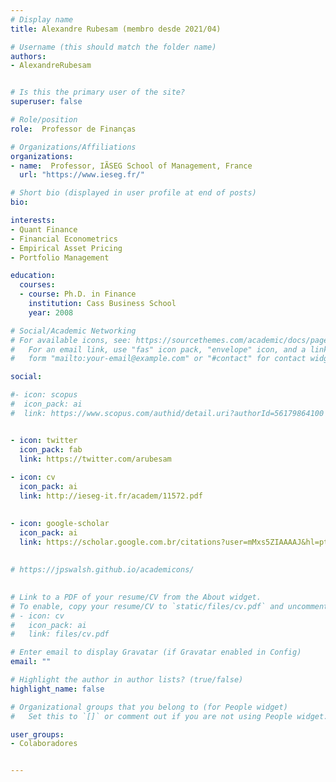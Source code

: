```yaml
---
# Display name
title: Alexandre Rubesam (membro desde 2021/04)

# Username (this should match the folder name)
authors:
- AlexandreRubesam


# Is this the primary user of the site?
superuser: false

# Role/position
role:  Professor de Finanças

# Organizations/Affiliations
organizations:
- name:  Professor, IÃSEG School of Management, France
  url: "https://www.ieseg.fr/"

# Short bio (displayed in user profile at end of posts)
bio:

interests:
- Quant Finance
- Financial Econometrics
- Empirical Asset Pricing
- Portfolio Management

education:
  courses:
  - course: Ph.D. in Finance
    institution: Cass Business School
    year: 2008

# Social/Academic Networking
# For available icons, see: https://sourcethemes.com/academic/docs/page-builder/#icons
#   For an email link, use "fas" icon pack, "envelope" icon, and a link in the
#   form "mailto:your-email@example.com" or "#contact" for contact widget.

social:

#- icon: scopus
#  icon_pack: ai
#  link: https://www.scopus.com/authid/detail.uri?authorId=56179864100


- icon: twitter
  icon_pack: fab
  link: https://twitter.com/arubesam
  
- icon: cv
  icon_pack: ai
  link: http://ieseg-it.fr/academ/11572.pdf
 

- icon: google-scholar
  icon_pack: ai
  link: https://scholar.google.com.br/citations?user=mMxs5ZIAAAAJ&hl=pt-BR
  
  
# https://jpswalsh.github.io/academicons/

  
# Link to a PDF of your resume/CV from the About widget.
# To enable, copy your resume/CV to `static/files/cv.pdf` and uncomment the lines below.
# - icon: cv
#   icon_pack: ai
#   link: files/cv.pdf

# Enter email to display Gravatar (if Gravatar enabled in Config)
email: ""

# Highlight the author in author lists? (true/false)
highlight_name: false

# Organizational groups that you belong to (for People widget)
#   Set this to `[]` or comment out if you are not using People widget.

user_groups:
- Colaboradores


---
```

